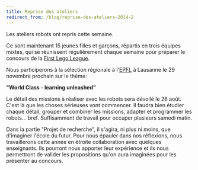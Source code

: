 ```yaml
---
title: Reprise des ateliers
redirect_from: /blog/reprise-des-ateliers-2014-2
---
```


Les ateliers robots ont repris cette semaine.

Ce sont maintenant 15 jeunes filles et garçons, répartis en trois équipes mixtes,
qui se réunissent régulièrement chaque semaine pour préparer le concours de la [First Lego League](http://www.first-lego-league.org/).

Nous participerons à la sélection régionale à l'[EPFL](http://roberta.epfl.ch/fll) à Lausanne le 29 novembre prochain sur le thème:

**"World Class - learning unleashed"**

Le détail des missions à réaliser avec les robots sera dévoilé le 26 août. C'est là que les choses sérieuses vont commencer. Il faudra bien étudier chaque détail, grouper et combiner les missions, adapter et programmer les robots... bref. Suffisamment de travail pour occuper plusieurs samedi matin.

Dans la partie "Projet de recherche", il s'agira, ni plus ni moins, que d'imaginer l'école du futur. Pour nous épauler dans nos réflexions, nous travaillerons cette année en étroite collaboration avec quelques enseignants. Ils pourront nous apporter leur expérience et ils nous permettront de valider les propositions qu'on aura imaginées pour les présenter au concours.
